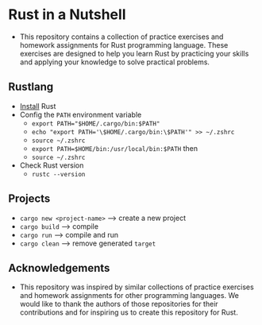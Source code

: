 # Rust in a Nutshell
- This repository contains a collection of practice exercises and homework assignments for Rust programming language. These exercises are designed to help you learn Rust by practicing your skills and applying your knowledge to solve practical problems.
## Rustlang
- [Install](https://www.rust-lang.org/tools/install) Rust
- Config the `PATH` environment variable
  - `export PATH="$HOME/.cargo/bin:$PATH"`
  - `echo "export PATH='\$HOME/.cargo/bin:\$PATH'" >> ~/.zshrc`
  - `source ~/.zshrc`
  - `export PATH=$HOME/bin:/usr/local/bin:$PATH`
  then
  - `source ~/.zshrc`
- Check Rust version
  - `rustc --version`

## Projects
- `cargo new <project-name>` --> create a new project
- `cargo build` --> compile
- `cargo run` --> compile and run
- `cargo clean` --> remove generated `target`

## Acknowledgements
- This repository was inspired by similar collections of practice exercises and homework assignments for other programming languages. We would like to thank the authors of those repositories for their contributions and for inspiring us to create this repository for Rust.